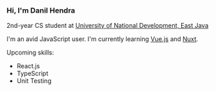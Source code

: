 ### Hi, I'm Danil Hendra
2nd-year CS student at [University of National Development, East Java](https://upnjatim.ac.id)

I'm an avid JavaScript user. I'm currently learning [Vue.js](https://vuejs.org) and [Nuxt](https://nuxtjs.org).

Upcoming skills:
- React.js
- TypeScript
- Unit Testing


<!--
**danilhendras/danilhendras** is a ✨ _special_ ✨ repository because its `README.md` (this file) appears on your GitHub profile.

Here are some ideas to get you started:

- 🔭 I’m currently working on ...
- 🌱 I’m currently learning ...
- 👯 I’m looking to collaborate on ...
- 🤔 I’m looking for help with ...
- 💬 Ask me about ...
- 📫 How to reach me: ...
- 😄 Pronouns: ...
- ⚡ Fun fact: ...
-->

